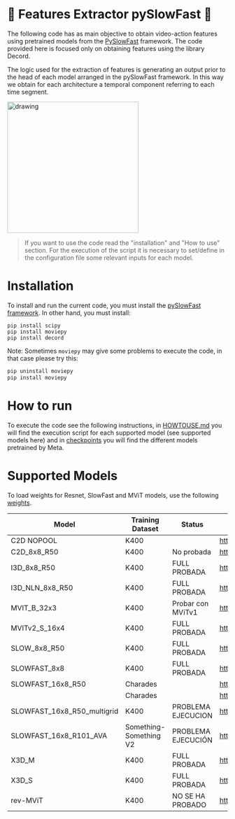 # 🎥 Features Extractor pySlowFast 🎥

The following code has as main objective to obtain video-action features using pretrained models from the [PySlowFast](https://github.com/facebookresearch/SlowFast) framework. The code provided here is focused only on obtaining features using the library Decord.

The logic used for the extraction of features is generating an output prior to the head of each model arranged in the pySlowFast framework. In this way we obtain for each architecture a temporal component referring to each time segment.

<img src="https://www.mdpi.com/sustainability/sustainability-14-03275/article_deploy/html/images/sustainability-14-03275-g002.png" alt="drawing" width="300" class="center"/>

> If you want to use the code read the "installation" and "How to use" section. For the execution of the script it is necessary to set/define in the configuration file some relevant inputs for each model.

# Installation

To install and run the current code, you must install the [pySlowFast framework](https://github.com/facebookresearch/SlowFast/blob/main/INSTALL.md). In other hand, you must install:

```
pip install scipy
pip install moviepy
pip install decord
```

Note: Sometimes `moviepy` may give some problems to execute the code, in that case please try this:

```cmd
pip uninstall moviepy
pip install moviepy
```

# How to run

To execute the code see the following instructions, in [HOWTOUSE.md](HOWTOUSE.md) you will find the execution script for each supported model (see supported models here) and in [checkpoints](#checkpoints) you will find the different models pretrained by Meta.

# Supported Models

To load weights for Resnet, SlowFast and MViT models, use the following [weights](https://github.com/facebookresearch/SlowFast/blob/main/MODEL_ZOO.md).

| Model                       | Training Dataset       | Status             | Link                                                                                                                                | Filename                           | Commentary |
| --------------------------- | ---------------------- | ------------------ | ----------------------------------------------------------------------------------------------------------------------------------- | ---------------------------------- | ---------- |
| C2D NOPOOL                  | K400                   |                    | https://dl.fbaipublicfiles.com/pyslowfast/model_zoo/kinetics400/C2D_NOPOOL_8x8_R50.pkl                                              | C2D_NOPOOL_8x8_R50.pkl             |            |
| C2D_8x8_R50                 | K400                   | No probada         | https://dl.fbaipublicfiles.com/pyslowfast/model_zoo/ava/pretrain/C2D_8x8_R50.pkl                                                    | C2D_8x8_R50.pkl                    |            |
| I3D_8x8_R50                 | K400                   | FULL PROBADA       | https://dl.fbaipublicfiles.com/pyslowfast/model_zoo/kinetics400/I3D_8x8_R50.pkl                                                     | I3D_NLN_8x8_R50.pkl                |            |
| I3D_NLN_8x8_R50             | K400                   | FULL PROBADA       | https://dl.fbaipublicfiles.com/pyslowfast/model_zoo/kinetics400/I3D_NLN_8x8_R50.pkl                                                 | I3D_NLN_8x8_R50.pkl                |            |
| MVIT_B_32x3                 | K400                   | Probar con MViTv1  | https://drive.google.com/file/d/194gJinVejq6A1FmySNKQ8vAN5-FOY-QL/view?usp=sharing                                                  | k400.pyth                          |            |
| MVITv2_S_16x4               | K400                   | FULL PROBADA       | https://dl.fbaipublicfiles.com/pyslowfast/model_zoo/mvitv2/pysf_video_models/MViTv2_S_16x4_k400_f302660347.pyth                     | MViTv2_S_16x4_k400_f302660347.pyth |            |
| SLOW_8x8_R50                | K400                   | FULL PROBADA       | https://dl.fbaipublicfiles.com/pyslowfast/model_zoo/kinetics400/SLOWONLY_8x8_R50.pkl                                                | SLOWONLY_8x8_R50.pkl               |            |
| SLOWFAST_8x8                | K400                   | FULL PROBADA       | https://dl.fbaipublicfiles.com/pyslowfast/model_zoo/kinetics400/SLOWFAST_8x8_R50.pkl                                                | SLOWFAST_8x8_R50.pkl               |            |
| SLOWFAST_16x8_R50           | Charades               |                    | https://dl.fbaipublicfiles.com/pyslowfast/pyslowfast/model_zoo/multigrid/model_zoo/Charades/SLOWFAST_16x8_R50.pkl                   | SLOWFAST_16x8_R50.pkl              |            |
|                             | Charades               |                    | https://dl.fbaipublicfiles.com/pyslowfast/pyslowfast/model_zoo/multigrid/model_zoo/Charades/SLOWFAST_16x8_R50_multigrid.pkl         |                                    |            |
| SLOWFAST_16x8_R50_multigrid | K400                   | PROBLEMA EJECUCION | https://dl.fbaipublicfiles.com/pyslowfast/pyslowfast/model_zoo/multigrid/model_zoo/Kinetics/SLOWFAST_8x8_R50_stepwise_multigrid.pkl | SLOWFAST_16x8_R50_multigrid.pkl    |            |
| SLOWFAST_16x8_R101_AVA      | Something-Something V2 | PROBLEMA EJECUCIÓN | https://dl.fbaipublicfiles.com/pyslowfast/pyslowfast/model_zoo/multigrid/model_zoo/SSv2/SLOWFAST_16x8_R50_multigrid.pkl             | SLOWFAST_16x8_R101_AVA             |            |
| X3D_M                       | K400                   | FULL PROBADA       | https://dl.fbaipublicfiles.com/pyslowfast/x3d_models/x3d_m.pyth                                                                     | x3d_m.pyth                         |            |
| X3D_S                       | K400                   | FULL PROBADA       | https://dl.fbaipublicfiles.com/pyslowfast/x3d_models/x3d_s.pyth                                                                     | x3d_s.pyth                         |            |
| rev-MViT                    | K400                   | NO SE HA PROBADO   | https://dl.fbaipublicfiles.com/pyslowfast/rev/REV_MVIT_B_16x4.pyth                                                                  | REV_MVIT_B_16x4.pyth               |            |
